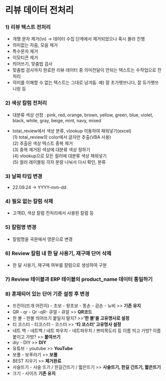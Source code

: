 # 리뷰 데이터 전처리

### 1) 리뷰 텍스트 전처리

- 개행 문자 제거(\n) → 데이터 수집 단계에서 제거되었으나 혹시 몰라 진행
- 의미없는 자음, 모음 제거
- 특수문자 제거
- 이모티콘 제거
- 띄어쓰기, 맞춤법 검사
- 맞춤법 검사까지 완료한 리뷰 데이터 중 의미전달이 안되는 텍스트는 수작업으로 전처리
- 의미를 이해할 수 없는 텍스트는 그대로 남겨둠.
예) 잘 초가햇브니다, 잘 듀가햇쓰니랑 등

### 2) 색상 칼럼 전처리

- 대분류 색상 선정
    : pink, red, orange, brown, yellow, green, blue, violet, black, white, gray, beige, mint, navy, mixed
    
- total_review에서 색상 분류, vlookup 이용하여 채워넣기(excel)
    </br>
    (1) total_review의 color에서 글자만 추출(VBA 사용)</br>
    (2) 추출된 색상 텍스트 중복 제거</br>
    (3) 중복 제거된 색상에 대분류 색상 정하기</br>
    (4) vlookup으로 모든 컬러에 대분류 색상 채워넣기</br>
    (5) 컬러 레이블링 각자 분량 나눠서 다시 확인, 분류

### 3) 날짜 타입 변경

- 22.09.24 → YYYY-mm-dd

### 4) 필요 없는 칼럼 삭제

- 고객ID, 색상 칼럼 전처리에서 사용된 칼럼 등

### 5) 칼럼명 변경

- 칼럼명을 국문에서 영문으로 변경

### 6) Review 칼럼 내 한 달 사용기, 재구매 단어 삭제

- 한 달 사용기, 재구매 여부를 칼럼으로 생성하여 구분

### 7) Review 테이블과 ERP 테이블의 product_name 데이터 통일하기

### 8) 혼재되어 있는 단어 기준 설정 후 변경
- 뜨린이(뜨개 어린이) - 초보 - 왕초보 - 똥손 - 곰손 - 뉴비 >> **기존 유지**
- QR - qr - Qr -qR- 큐얼 - 큐알 >> **QR코드**
- 한 볼 - 한볼 띄어쓰기 붙일지 말지? >>**’한 볼’을 고유명사로 설정**
- 티 코스터 - 티코스터 - 코스터 >> **‘티 코스터’ 고유명사 설정**
- 네트 백 - 네트백 / 네트 파우치 - 네트파우치 / 쁘띠목도리 등 이름 띄고 가방? 이름 붙이고 가방? >> **붙여쓰기**
- diy - DIY >> **DIY**
- 유튜브 - youtube >>  **YouTube**
- 보풀 - 보푸라기 >> **보풀**
- BEST 지우기  >> **제거완료**
- 사슬뜨기 - 사슬 뜨기 / 한길긴뜨기 / 짧은뜨기 >> **사슬뜨기, 한길 긴뜨기, 짧은뜨기**
- 크기 - 사이즈 **기존 유지**
